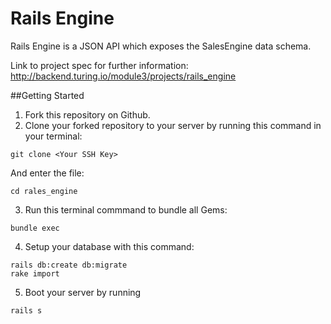 # Rails Engine

Rails Engine is a JSON API which exposes the SalesEngine data schema.

Link to project spec for further information:
http://backend.turing.io/module3/projects/rails_engine

##Getting Started

1. Fork this repository on Github.
2. Clone your forked repository to your server by running this command in your terminal: 
```
git clone <Your SSH Key>
```
And enter the file:
```
cd rales_engine
```
3. Run this terminal commmand to bundle all Gems:
``` 
bundle exec 
```
4. Setup your database with this command: 
```
rails db:create db:migrate
rake import
```
5. Boot your server by running
```
rails s
```
